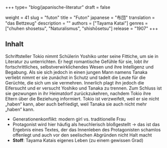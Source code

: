 +++
type= "blog/japanische-literatur"
draft = false

weight = 41
slug = "futon"
title = "Futon"
japanese = "布団"
translation = "das Bettzeug"
description = ""
authors = ["Tayama Katai"]
genres = ["chuhen shosetsu", "Naturalismus", "shishōsetsu"]
release = "1907"
+++

## Inhalt

Schriftsteller Tokio nimmt Schülerin Yoshiko unter seine Fittiche, um sie in Literatur zu unterrichten. Er hegt romantische Gefühle für sie, lobt ihr fortschrittliches, selbstverwirklichendes Wesen und ihre Intelligenz und Begabung. Als sie sich jedoch in einen jungen Mann namens Tanaka verliebt nimmt er sie zunächst in Schutz und tadelt die Leute für die Gerüchte, die sich um sie vermehren. Innerlich plagt ihn jedoch die Eifersucht und er versucht Yoshiko und Tanaka zu trennen. Zum Schluss ist sie gezwungen in ihr Heimatdorf zurückzukehren, nachdem Tokio ihre Eltern über die Beziehung informiert. Tokio ist verzweifelt, weil er sie nicht „haben“ kann, aber auch
befriedigt, weil Tanaka sie auch nicht mehr „haben“ kann.

- Generationenkonflikt: modern girl vs. traditionelle Frau
- Protagonist wird hier häufig als heuchlerisch bloßgestellt -> das ist das Ergebnis eines Textes, der das Innenleben des Protagonisten schamlos offenlegt und auch vor den seelischen Abgründen nicht Halt macht
- **Stoff**: Tayama Katais eigenes Leben (zu einem gewissen Grad)
